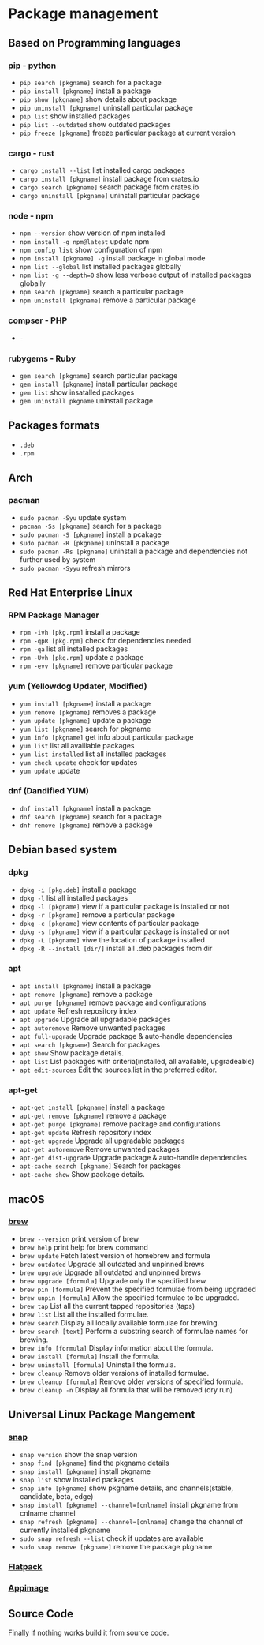 # Package management

## Based on Programming languages

### pip - python

* `pip search [pkgname]`  search for a package
* `pip install [pkgname]` install a package
* `pip show [pkgname]` show details about package
* `pip uninstall [pkgname]` uninstall particular package
* `pip list` show installed packages
* `pip list --outdated` show outdated packages
* `pip freeze [pkgname]` freeze particular package at current version

### cargo - rust

* `cargo install --list` list installed cargo packages
* `cargo install [pkgname]` install package from crates.io
* `cargo search [pkgname]` search package from crates.io
* `cargo uninstall [pkgname]` uninstall particular package

### node - npm

* `npm --version` show version of npm installed
* `npm install -g npm@latest` update npm
* `npm config list` show configuration of npm 
* `npm install [pkgname] -g` install package in global mode
* `npm list --global` list installed packages globally
* `npm list -g --depth=0` show less verbose output of installed packages globally
* `npm search [pkgname]` search a particular package
* `npm uninstall [pkgname]` remove a particular package

### compser - PHP

* `-`

### rubygems - Ruby

* `gem search [pkgname]` search particular package
* `gem install [pkgname]` install particular package
* `gem list` show insatalled packages
* `gem uninstall pkgname` uninstall package

## Packages formats

* `.deb`
* `.rpm`

## Arch

### pacman

* `sudo pacman -Syu` update system
* `pacman -Ss [pkgname]` search for a package
* `sudo pacman -S [pkgname]` install a pcakage
* `sudo pacman -R [pkgname]` uninstall a package
* `sudo pacman -Rs [pkgname]` uninstall a package and dependencies not further used by system
* `sudo pacman -Syyu` refresh mirrors

## Red Hat Enterprise Linux

### RPM Package Manager

* `rpm -ivh [pkg.rpm]` install a package
* `rpm -qpR [pkg.rpm]` check for dependencies needed
* `rpm -qa` list all installed packages
* `rpm -Uvh [pkg.rpm]` update a package
* `rpm -evv [pkgname]` remove particular package

### yum (Yellowdog Updater, Modified)

* `yum install [pkgname]` install a package
* `yum remove [pkgname]` removes a package
* `yum update [pkgname]` update a package
* `yum list [pkgname]` search for pkgname
* `yum info [pkgname]` get info about particular package
* `yum list` list all availiable packages
* `yum list installed` list all installed packages
* `yum check update` check for updates
* `yum update` update

### dnf (Dandified YUM)

* `dnf install [pkgname]` install a package
* `dnf search [pkgname]` search for a package
* `dnf remove [pkgname]` remove a package

## Debian based system

### dpkg

* `dpkg -i [pkg.deb]` install a package
* `dpkg -l` list all installed packages
* `dpkg -l [pkgname]` view if a particular package is installed or not
* `dpkg -r [pkgname]` remove a particular package
* `dpkg -c [pkgname]` view contents of particular package
* `dpkg -s [pkgname]` view if a particular package is installed or not
* `dpkg -L [pkgname]` viwe the location of package installed
* `dpkg -R --install [dir/]` install all .deb packages from dir

### apt

* `apt install [pkgname]` install a package
* `apt remove [pkgname]` remove a package
* `apt purge [pkgname]` remove package and configurations
* `apt update` Refresh repository index
* `apt upgrade` Upgrade all upgradable packages
* `apt autoremove` Remove unwanted packages
* `apt full-upgrade` Upgrade package & auto-handle dependencies
* `apt search [pkgname]` Search for packages
* `apt show` Show package details.
* `apt list` List packages with criteria(installed, all available, upgradeable)
* `apt edit-sources` Edit the sources.list in the preferred editor.

### apt-get

* `apt-get install [pkgname]` install a package
* `apt-get remove [pkgname]` remove a package
* `apt-get purge [pkgname]` remove package and configurations
* `apt-get update` Refresh repository index
* `apt-get upgrade` Upgrade all upgradable packages
* `apt-get autoremove` Remove unwanted packages
* `apt-get dist-upgrade` Upgrade package & auto-handle dependencies
* `apt-cache search [pkgname]` Search for packages
* `apt-cache show` Show package details.

## macOS

### [brew](https://brew.sh/)

* `brew --version` print version of brew
* `brew help` print help for brew command
* `brew update` Fetch latest version of homebrew and formula
* `brew outdated` Upgrade all outdated and unpinned brews
* `brew upgrade` Upgrade all outdated and unpinned brews
* `brew upgrade [formula]` Upgrade only the specified brew
* `brew pin [formula]` Prevent the specified formulae from being upgraded
* `brew unpin [formula]` Allow the specified formulae to be upgraded.
* `brew tap` List all the current tapped repositories (taps)
* `brew list` List all the installed formulae. 
* `brew search` Display all locally available formulae for brewing. 
* `brew search [text]` Perform a substring search of formulae names for brewing. 
* `brew info [formula]` Display information about the formula. 
* `brew install [formula]` Install the formula. 
* `brew uninstall [formula]` Uninstall the formula.
* `brew cleanup` Remove older versions of installed formulae.
* `brew cleanup [formula]` Remove older versions of specified formula.
* `brew cleanup -n` Display all formula that will be removed (dry run)


## Universal Linux Package Mangement

### [snap](https://snapcraft.io/)

* `snap version` show the snap version
* `snap find [pkgname]` find the pkgname details
* `snap install [pkgname]` install pkgname
* `snap list` show installed packages
* `snap info [pkgname]` show pkgname details, and channels(stable, candidate, beta, edge)
* `snap install [pkgname] --channel=[cnlname]` install pkgname from cnlname channel
* `snap refresh [pkgname] --channel=[cnlname]` change the channel of currently installed pkgname
* `sudo snap refresh --list` check if updates are available
* `sudo snap remove [pkgname]` remove the package pkgname

### [Flatpack](https://flatpak.org/)

### [Appimage](https://appimage.org/)

## Source Code

Finally if nothing works build it from source code.
